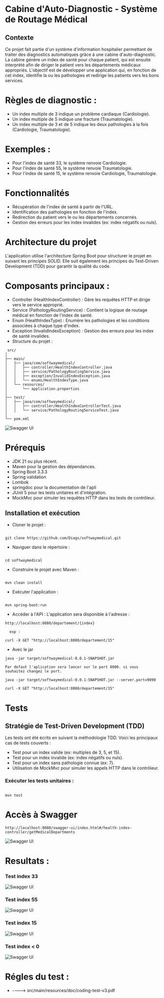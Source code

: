 # Cabine d'Auto-Diagnostic - Système de Routage Médical
## Contexte
Ce projet fait partie d'un système d'information hospitalier permettant de traiter des diagnostics automatiques grâce à une cabine d'auto-diagnostic. La cabine génère un index de santé pour chaque patient, qui est ensuite interprété afin de diriger le patient vers les départements médicaux appropriés. L'objectif est de développer une application qui, en fonction de cet index, identifie la ou les pathologies et redirige les patients vers les bons services.

# Règles de diagnostic :
* Un index multiple de 3 indique un problème cardiaque (Cardiologie).
* Un index multiple de 5 indique une fracture (Traumatologie).
* Un index multiple de 3 et de 5 indique les deux pathologies à la fois (Cardiologie, Traumatologie).
# Exemples :
* Pour l'index de santé 33, le système renvoie Cardiologie.
* Pour l'index de santé 55, le système renvoie Traumatologie.
* Pour l'index de santé 15, le système renvoie Cardiologie, Traumatologie.
# Fonctionnalités
* Récupération de l'index de santé à partir de l'URL.
* Identification des pathologies en fonction de l'index.
* Redirection du patient vers le ou les départements concernés.
* Gestion des erreurs pour les index invalides (ex: index négatifs ou nuls).
# Architecture du projet
L'application utilise l'architecture Spring Boot pour structurer le projet en suivant les principes SOLID. Elle suit également les principes du Test-Driven Development (TDD) pour garantir la qualité du code.

# Composants principaux :
* Controller (HealthIndexController) : Gère les requêtes HTTP et dirige vers le service approprié.
* Service (PathologyRoutingService) : Contient la logique de routage médical en fonction de l'index de santé.
* Enum (HealthIndexType) : Enumère les pathologies et les conditions associées à chaque type d'index.
* Exception (InvalidIndexException) : Gestion des erreurs pour les index de santé invalides.
* Structure du projet :
```
 src/
│
├── main/
│   ├── java/com/softwaymedical/
│   │   ├── controller/HealthIndexController.java
│   │   ├── service/PathologyRoutingService.java
│   │   ├── exception/InvalidIndexException.java
│   │   └── enums/HealthIndexType.java
│   └── resources/
│       └── application.properties
│
├── test/
│   ├── java/com/softwaymedical/
│   │   ├── controller/HealthIndexControllerTest.java
│   │   └── service/PathologyRoutingServiceTest.java
│
└── pom.xml

```
![Swagger UI](src/main/resources/img/result0.png)

# Prérequis
* JDK 21 ou plus récent.
* Maven pour la gestion des dépendances.
* Spring Boot 3.3.3
* Spring validation
* Lombok
* springdoc pour la documentation de l'apli
* JUnit 5 pour les tests unitaires et d'intégration.
* MockMvc pour simuler les requêtes HTTP dans les tests de contrôleur.


## Installation et exécution
* Cloner le projet :

 ``` 

 git clone https://github.com/Diags/softwaymedical.git

```
* Naviguer dans le répertoire :
```

cd softwaymedical

```

* Construire le projet avec Maven :

```

mvn clean install

```
* Exécuter l'application :
```

mvn spring-boot:run

```
* Accéder à l'API : L'application sera disponible à l'adresse :

```
http://localhost:8080/departement/{index}

  exp :

curl -X GET "http://localhost:8080/departement/15"

```
* Avec le jar 
```
java -jar target/softwaymedical-0.0.1-SNAPSHOT.jar

Par defaut l'aplication sera lancer sur le port 8080. si vous souhaitez changez le port.

java -jar target/softwaymedical-0.0.1-SNAPSHOT.jar --server.port=9090

curl -X GET "http://localhost:8080/departement/15"
```

# Tests

## Stratégie de Test-Driven Development (TDD)
Les tests ont été écrits en suivant la méthodologie TDD. Voici les principaux cas de tests couverts :

* Test pour un index valide (ex: multiples de 3, 5, et 15).
* Test pour un index invalide (ex: index négatifs ou nuls).
* Test pour un index sans pathologie connue (ex: 7).
* Utilisation de MockMvc pour simuler les appels HTTP dans le contrôleur.

### Exécuter les tests unitaires :

```

mvn test

```

# Accès à Swagger
```
http://localhost:8080/swagger-ui/index.html#/health-index-controller/getMedicalDepartments

```

![Swagger UI](src/main/resources/img/swagger.png)
# Resultats :
### Test index 33
![Swagger UI](src/main/resources/img/result3.png)
### Test index 55
![Swagger UI](src/main/resources/img/result2.png)
### Test index 15
![Swagger UI](src/main/resources/img/result1.png)
### Test index < 0
![Swagger UI](src/main/resources/img/result4.png)

# Régles du test : 
* ----> src/main/resources/doc/coding-test-v3.pdf
